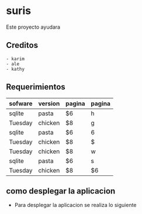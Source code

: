 # suris
Este proyecto ayudara
## Creditos
    - karim
    - ale
    - kathy
## Requerimientos
| sofware   | version    | pagina |pagina |
| --------|---------|-------|-------|
| sqlite  | pasta   | $6    |h   |
| Tuesday | chicken | $8    |g   |
| sqlite  | pasta   | $6    |6    |
| Tuesday | chicken | $8    |$    |
| Tuesday | chicken | $8    |w   |
| sqlite  | pasta   | $6    |s   |
| Tuesday | chicken | $8    |$6    |
## como desplegar la aplicacion
- Para desplegar la aplicacion se realiza lo siguiente
